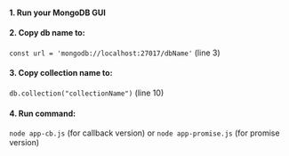 #### 1. Run your MongoDB GUI 
#### 2. Copy db name to:
`const url = 'mongodb://localhost:27017/dbName'` (line 3)
#### 3. Copy collection name to:
`db.collection("collectionName")` (line 10)
#### 4. Run command:
`node app-cb.js` (for callback version)
or
`node app-promise.js` (for promise version)
